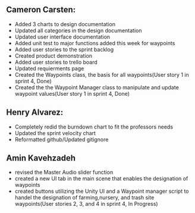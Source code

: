  ## Cameron Carsten:

- Added 3 charts to design documentation
- Updated all categories in the design documentation
- Updated user interface documentation
- Added unit test to major functions added this week for waypoints
- Added user stories to the sprint backlog
- Created product demonstration
- Added user stories to trello board
- Updated requierments page
- Created the Waypoints class, the basis for all waypoints(User story 1 in sprint 4, Done)
- Created the the Waypoint Manager class to manipulate and update waypoint values(User story 1 in sprint 4, Done)

 ## Henry Alvarez:
 
 - Completely redid the burndown chart to fit the professors needs
 - Updated the sprint velocity chart
 - Reformatted github/Updated gitignore
 
 ## Amin Kavehzadeh 
- revised the Master Audio slider function 
- created a new UI tab in the main scene that enables the designation of waypoints 
- created buttons utilizing the Unity UI and a Waypoint manager script to handel the designation of farming,nursery, and trash site waypoints(User stories 2, 3, and 4 in sprint 4, In Progress)
